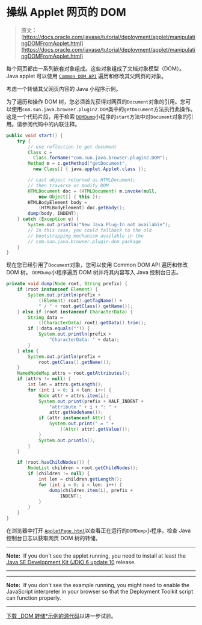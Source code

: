 # 操纵 Applet 网页的 DOM

> 原文： [https://docs.oracle.com/javase/tutorial/deployment/applet/manipulatingDOMFromApplet.html](https://docs.oracle.com/javase/tutorial/deployment/applet/manipulatingDOMFromApplet.html)

每个网页都由一系列嵌套对象组成。这些对象组成了文档对象模型（DOM）。 Java applet 可以使用 [`Common DOM API`](https://docs.oracle.com/javase/8/docs/jre/api/plugin/dom/index.html) 遍历和修改其父网页的对象。

考虑一个转储其父网页内容的 Java 小程序示例。

为了遍历和操作 DOM 树，您必须首先获得对网页的`Document`对象的引用。您可以使用`com.sun.java.browser.plugin2.DOM`类中的`getDocument`方法执行此操作。这是一个代码片段，用于检索 [``DOMDump``](examples/applet_TraversingDOM/src/DOMDump.java)小程序的`start`方法中对`Document`对象的引用。请参阅代码中的内联注释。

```java
public void start() {
    try {
        // use reflection to get document
        Class c =
          Class.forName("com.sun.java.browser.plugin2.DOM");
        Method m = c.getMethod("getDocument",
          new Class[] { java.applet.Applet.class });

        // cast object returned as HTMLDocument;
        // then traverse or modify DOM
        HTMLDocument doc = (HTMLDocument) m.invoke(null,
            new Object[] { this });
        HTMLBodyElement body =
            (HTMLBodyElement) doc.getBody();
        dump(body, INDENT);
    } catch (Exception e) {
        System.out.println("New Java Plug-In not available");
        // In this case, you could fallback to the old
        // bootstrapping mechanism available in the
        // com.sun.java.browser.plugin.dom package
    }
}

```

现在您已经引用了`Document`对象，您可以使用 Common DOM API 遍历和修改 DOM 树。 `DOMDump`小程序遍历 DOM 树并将其内容写入 Java 控制台日志。

```java
private void dump(Node root, String prefix) {
    if (root instanceof Element) {
        System.out.println(prefix +
            ((Element) root).getTagName() + 
            " / " + root.getClass().getName());
    } else if (root instanceof CharacterData) {
        String data =
            ((CharacterData) root).getData().trim();
        if (!data.equals("")) {
            System.out.println(prefix +
                "CharacterData: " + data);
        }
    } else {
        System.out.println(prefix +
            root.getClass().getName());
    }
    NamedNodeMap attrs = root.getAttributes();
    if (attrs != null) {
        int len = attrs.getLength();
        for (int i = 0; i < len; i++) {
            Node attr = attrs.item(i);
            System.out.print(prefix + HALF_INDENT +
                "attribute " + i + ": " +
                attr.getNodeName());
            if (attr instanceof Attr) {
                System.out.print(" = " +
                    ((Attr) attr).getValue());
            }
            System.out.println();
        }
    }

    if (root.hasChildNodes()) {
        NodeList children = root.getChildNodes();
        if (children != null) {
            int len = children.getLength();
            for (int i = 0; i < len; i++) {
                dump(children.item(i), prefix +
                    INDENT);
            }
        }
    }
}

```

在浏览器中打开 [``AppletPage.html``](examples/dist/applet_TraversingDOM/AppletPage.html)以查看正在运行的`DOMDump`小程序。检查 Java 控制台日志以获取网页 DOM 树的转储。

* * *

**Note:**  If you don't see the applet running, you need to install at least the [Java SE Development Kit (JDK) 6 update 10](http://www.oracle.com/technetwork/java/javase/downloads/index.html) release.

* * *

* * *

**Note:**  If you don't see the example running, you might need to enable the JavaScript interpreter in your browser so that the Deployment Toolkit script can function properly.

* * *

[下载 _DOM 转储*示例的源代码](examplesIndex.html#ManipulatingDOM)以进一步试验。